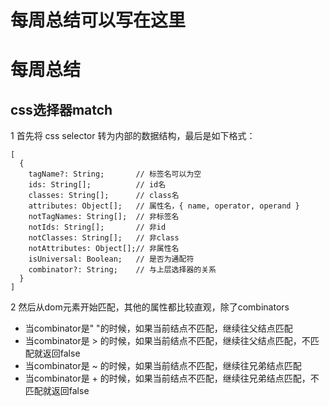 # 每周总结可以写在这里

# 每周总结

## css选择器match

1 首先将 css selector 转为内部的数据结构，最后是如下格式：
```
[
  { 
    tagName?: String;       // 标签名可以为空
    ids: String[];          // id名 
    classes: String[];      // class名
    attributes: Object[];   // 属性名，{ name, operator, operand }
    notTagNames: String[];  // 非标签名
    notIds: String[];       // 非id
    notClasses: String[];   // 非class
    notAttributes: Object[];// 非属性名
    isUniversal: Boolean;   // 是否为通配符
    combinator?: String;    // 与上层选择器的关系
  }
]
```

2 然后从dom元素开始匹配，其他的属性都比较直观，除了combinators

- 当combinator是" "的时候，如果当前结点不匹配，继续往父结点匹配
- 当combinator是 > 的时候，如果当前结点不匹配，继续往父结点匹配，不匹配就返回false
- 当combinator是 ~ 的时候，如果当前结点不匹配，继续往兄弟结点匹配
- 当combinator是 + 的时候，如果当前结点不匹配，继续往兄弟结点匹配，不匹配就返回false